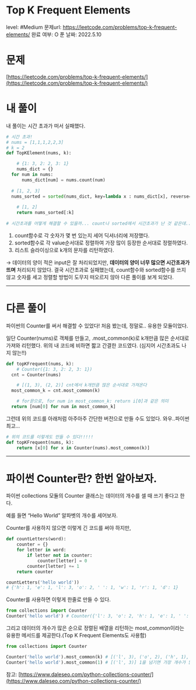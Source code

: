 # Top K Frequent Elements

level: #Medium
문제url: https://leetcode.com/problems/top-k-frequent-elements/
완료 여부: O
푼 날짜: 2022.5.10

# 문제

[https://leetcode.com/problems/top-k-frequent-elements/](https://leetcode.com/problems/top-k-frequent-elements/)

# 내 풀이

내 풀이는 시간 초과가 떠서 실패했다. 

```python
# 시간 초과!
# nums = [1,1,1,2,2,3]
# k = 2
def TopKElement(nums, k):

	# {1: 3, 2: 2, 3: 1}
	nums_dict = {}
  for num in nums:
	  nums_dict[num] = nums.count(num)
     
  # [1, 2, 3]
  nums_sorted = sorted(nums_dict, key=lambda x : nums_dict[x], reverse=True)
    
	# [1, 2]
	return nums_sorted[:k]
    
# 시간초과를 어떻게 해결할 수 있을까... count나 sorted에서 시간초과가 난 것 같은데..
```

1. count함수로 각 숫자가 몇 번 있는지 세어 딕셔너리에 저장했다.
2. sorted함수로 각 value순서대로 정렬하여 가장 많이 등장한 순서대로 정렬하였다.
3. 리스트 슬라이싱으로 k개의 문자를 리턴하였다.

→ 데이터의 양이 적은 input은 잘 처리되었지만, **데이터의 양이 너무 많으면 시간초과가 뜨며** 처리되지 않았다. 결국 시간초과로 실패했는데, count함수와 sorted함수를 쓰지 않고 숫자를 세고 정렬할 방법이 도무지 떠오르지 않아 다른 풀이를 보게 되었다.

---

# 다른 풀이

파이썬의 Counter를 써서 해결할 수 있었다! 처음 봤는데, 정말로.. 유용한 모듈이었다. 

일단 Counter(nums)로 객체를 만들고, .most_common(k)로  k개만큼 많은 순서대로 가져와 리턴했다. 위의 내 코드에 비하면 짧고 간결한 코드였다. (심지어 시간초과도 나지 않는!!)

```python
def topKFrequent(nums, k):
	# Counter({1: 3, 2: 2, 3: 1})
  cnt = Counter(nums)

	# [(1, 3), (2, 2)] cnt에서 k개만큼 많은 순서대로 가져온다
  most_common_k = cnt.most_common(k)

	# for문으로, for num in most_common_k: return i[0]과 같은 의미
  return [num[0] for num in most_common_k]
```

그런데 위의 코드를 아래처럼 아주아주 간단한 버전으로 만들 수도 있었다. 와우..파이썬 최고...

```python
# 위의 코드를 이렇게도 만들 수 있다!!!!!
def topKFrequent(nums, k):
	return [x[0] for x in Counter(nums).most_common(k)]
```

---

# 파이썬 Counter란? 한번 알아보자.

파이썬 collections 모듈의 Counter 클래스는 데이터의 개수를 셀 때 쓰기 좋다고 한다.

예를 들면 “Hello World” 알파벳의 개수를 세어보자.

Counter를 사용하지 않으면 이렇게 긴 코드를 써야 하지만,

```python
def countLetters(word):
    counter = {}
    for letter in word:
        if letter not in counter:
            counter[letter] = 0
        counter[letter] += 1
    return counter

countLetters('hello world'))
# {'h': 1, 'e': 1, 'l': 3, 'o': 2, ' ': 1, 'w': 1, 'r': 1, 'd': 1}
```

Counter를 사용하면 이렇게 한줄로 만들 수 있다.

```python
from collections import Counter
Counter('hello world') # Counter({'l': 3, 'o': 2, 'h': 1, 'e': 1, ' ': 1, 'w': 1, 'r': 1, 'd': 1})
```

그리고 데이터의 개수가 많은 순으로 정렬된 배열을 리턴하는 most_common이라는 유용한 메서드를 제공한다.(Top K Frequent Elements도 사용함)

```python
from collections import Counter

Counter('hello world').most_common(k) # [('l', 3), ('o', 2), ('h', 1), ('e', 1), (' ', 1), ('w', 1), ('r', 1), ('d', 1)]
Counter('hello world').most_common(1) # [('l', 3)] 1을 넘기면 가장 개수가 많은 k개의 데이터를 얻는다.
```

참고: [https://www.daleseo.com/python-collections-counter/](https://www.daleseo.com/python-collections-counter/)